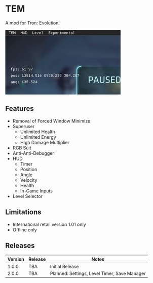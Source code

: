 # TEM

A mod for Tron: Evolution.

![tem.gif](./images/tem.gif)

## Features

- Removal of Forced Window Minimize
- Superuser
	- Unlimited Health
	- Unlimited Energy
	- High Damage Multiplier
- RGB Suit
- Anti-Anti-Debugger
- HUD
	- Timer
	- Position
	- Angle
	- Velocity
	- Health
	- In-Game Inputs
- Level Selector

## Limitations

- International retail version 1.01 only
- Offline only

## Releases

|Version|Release|Notes|
|---|---|---|
|1.0.0|TBA|Initial Release|
|2.0.0|TBA|Planned: Settings, Level Timer, Save Manager|
